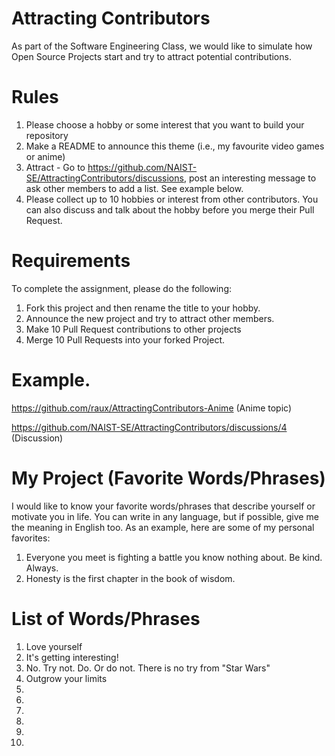 # Attracting Contributors
As part of the Software Engineering Class, we would like to simulate how Open Source Projects start and try to attract potential contributions.

# Rules
1. Please choose a hobby or some interest that you want to build your repository
2. Make a README to announce this theme (i.e., my favourite video games or anime)
3. Attract - Go to https://github.com/NAIST-SE/AttractingContributors/discussions, post an interesting message to ask other members to add a list. See example below.
4. Please collect up to 10 hobbies or interest from other contributors. You can also discuss and talk about the hobby before you merge their Pull Request.

# Requirements
To complete the assignment, please do the following:
1. Fork this project and then rename the title to your hobby. 
2. Announce the new project and try to attract other members.
3. Make 10 Pull Request contributions to other projects
4. Merge 10 Pull Requests into your forked Project.

# Example. 
https://github.com/raux/AttractingContributors-Anime (Anime topic)

https://github.com/NAIST-SE/AttractingContributors/discussions/4 (Discussion)

# My Project (Favorite Words/Phrases)
I would like to know your favorite words/phrases that describe yourself or motivate you in life. You can write in any language, but if possible, give me the meaning in English too. As an example, here are some of my personal favorites:
1. Everyone you meet is fighting a battle you know nothing about. Be kind. Always.
2. Honesty is the first chapter in the book of wisdom.

# List of Words/Phrases
1. Love yourself
2. It's getting interesting!
3. No. Try not. Do. Or do not. There is no try from "Star Wars"
4. Outgrow your limits
5. 
6. 
7. 
8. 
9. 
10. 
